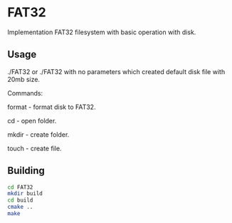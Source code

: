 # FAT32
Implementation FAT32 filesystem with basic operation with disk.
## Usage
./FAT32 <path to disk> or ./FAT32 with no parameters which created default disk file with 20mb size.

Commands:

format - format disk to FAT32.

cd <path> - open folder.

mkdir <folder name>  - create folder.

touch <file name> - create file.

## Building 
~~~bash
cd FAT32
mkdir build
cd build
cmake ..
make
~~~